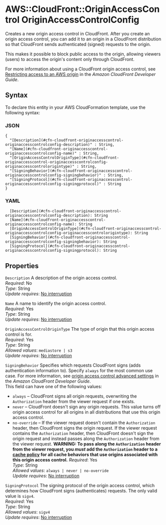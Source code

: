 # AWS::CloudFront::OriginAccessControl OriginAccessControlConfig<a name="aws-properties-cloudfront-originaccesscontrol-originaccesscontrolconfig"></a>

Creates a new origin access control in CloudFront\. After you create an origin access control, you can add it to an origin in a CloudFront distribution so that CloudFront sends authenticated \(signed\) requests to the origin\.

This makes it possible to block public access to the origin, allowing viewers \(users\) to access the origin's content only through CloudFront\.

For more information about using a CloudFront origin access control, see [Restricting access to an AWS origin](https://docs.aws.amazon.com/AmazonCloudFront/latest/DeveloperGuide/private-content-restricting-access-to-origin.html) in the _Amazon CloudFront Developer Guide_\.

## Syntax<a name="aws-properties-cloudfront-originaccesscontrol-originaccesscontrolconfig-syntax"></a>

To declare this entity in your AWS CloudFormation template, use the following syntax:

### JSON<a name="aws-properties-cloudfront-originaccesscontrol-originaccesscontrolconfig-syntax.json"></a>

```
{
  "[Description](#cfn-cloudfront-originaccesscontrol-originaccesscontrolconfig-description)" : String,
  "[Name](#cfn-cloudfront-originaccesscontrol-originaccesscontrolconfig-name)" : String,
  "[OriginAccessControlOriginType](#cfn-cloudfront-originaccesscontrol-originaccesscontrolconfig-originaccesscontrolorigintype)" : String,
  "[SigningBehavior](#cfn-cloudfront-originaccesscontrol-originaccesscontrolconfig-signingbehavior)" : String,
  "[SigningProtocol](#cfn-cloudfront-originaccesscontrol-originaccesscontrolconfig-signingprotocol)" : String
}
```

### YAML<a name="aws-properties-cloudfront-originaccesscontrol-originaccesscontrolconfig-syntax.yaml"></a>

```
  [Description](#cfn-cloudfront-originaccesscontrol-originaccesscontrolconfig-description): String
  [Name](#cfn-cloudfront-originaccesscontrol-originaccesscontrolconfig-name): String
  [OriginAccessControlOriginType](#cfn-cloudfront-originaccesscontrol-originaccesscontrolconfig-originaccesscontrolorigintype): String
  [SigningBehavior](#cfn-cloudfront-originaccesscontrol-originaccesscontrolconfig-signingbehavior): String
  [SigningProtocol](#cfn-cloudfront-originaccesscontrol-originaccesscontrolconfig-signingprotocol): String
```

## Properties<a name="aws-properties-cloudfront-originaccesscontrol-originaccesscontrolconfig-properties"></a>

`Description` <a name="cfn-cloudfront-originaccesscontrol-originaccesscontrolconfig-description"></a>
A description of the origin access control\.  
_Required_: No  
_Type_: String  
_Update requires_: [No interruption](https://docs.aws.amazon.com/AWSCloudFormation/latest/UserGuide/using-cfn-updating-stacks-update-behaviors.html#update-no-interrupt)

`Name` <a name="cfn-cloudfront-originaccesscontrol-originaccesscontrolconfig-name"></a>
A name to identify the origin access control\.  
_Required_: Yes  
_Type_: String  
_Update requires_: [No interruption](https://docs.aws.amazon.com/AWSCloudFormation/latest/UserGuide/using-cfn-updating-stacks-update-behaviors.html#update-no-interrupt)

`OriginAccessControlOriginType` <a name="cfn-cloudfront-originaccesscontrol-originaccesscontrolconfig-originaccesscontrolorigintype"></a>
The type of origin that this origin access control is for\.  
_Required_: Yes  
_Type_: String  
_Allowed values_: `mediastore | s3`  
_Update requires_: [No interruption](https://docs.aws.amazon.com/AWSCloudFormation/latest/UserGuide/using-cfn-updating-stacks-update-behaviors.html#update-no-interrupt)

`SigningBehavior` <a name="cfn-cloudfront-originaccesscontrol-originaccesscontrolconfig-signingbehavior"></a>
Specifies which requests CloudFront signs \(adds authentication information to\)\. Specify `always` for the most common use case\. For more information, see [origin access control advanced settings](https://docs.aws.amazon.com/AmazonCloudFront/latest/DeveloperGuide/private-content-restricting-access-to-s3.html#oac-advanced-settings) in the _Amazon CloudFront Developer Guide_\.  
This field can have one of the following values:

- `always` – CloudFront signs all origin requests, overwriting the `Authorization` header from the viewer request if one exists\.
- `never` – CloudFront doesn't sign any origin requests\. This value turns off origin access control for all origins in all distributions that use this origin access control\.
- `no-override` – If the viewer request doesn't contain the `Authorization` header, then CloudFront signs the origin request\. If the viewer request contains the `Authorization` header, then CloudFront doesn't sign the origin request and instead passes along the `Authorization` header from the viewer request\. **WARNING: To pass along the `Authorization` header from the viewer request, you _must_ add the `Authorization` header to a [cache policy](https://docs.aws.amazon.com/AmazonCloudFront/latest/DeveloperGuide/controlling-the-cache-key.html) for all cache behaviors that use origins associated with this origin access control\.**
  _Required_: Yes  
  _Type_: String  
  _Allowed values_: `always | never | no-override`  
  _Update requires_: [No interruption](https://docs.aws.amazon.com/AWSCloudFormation/latest/UserGuide/using-cfn-updating-stacks-update-behaviors.html#update-no-interrupt)

`SigningProtocol` <a name="cfn-cloudfront-originaccesscontrol-originaccesscontrolconfig-signingprotocol"></a>
The signing protocol of the origin access control, which determines how CloudFront signs \(authenticates\) requests\. The only valid value is `sigv4`\.  
_Required_: Yes  
_Type_: String  
_Allowed values_: `sigv4`  
_Update requires_: [No interruption](https://docs.aws.amazon.com/AWSCloudFormation/latest/UserGuide/using-cfn-updating-stacks-update-behaviors.html#update-no-interrupt)
